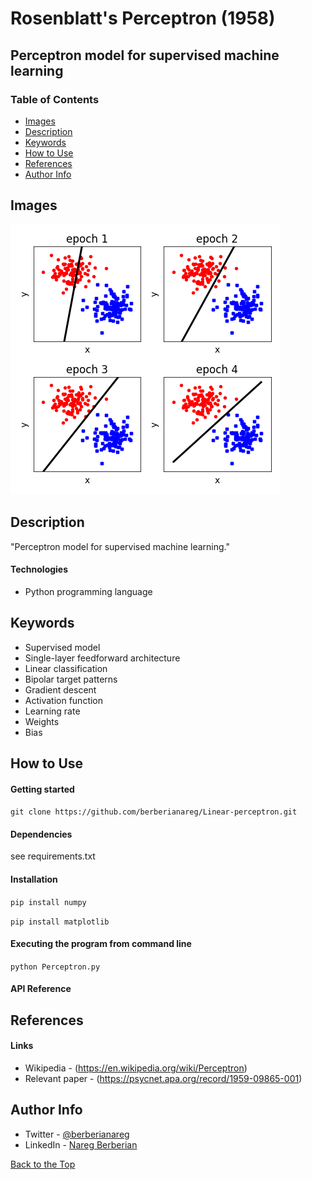 # Rosenblatt's Perceptron (1958)

## Perceptron model for supervised machine learning

### Table of Contents

- [Images](#images)
- [Description](#description)
- [Keywords](#keywords)
- [How to Use](#how-to-use)
- [References](#references)
- [Author Info](#author-info)

## Images

![](images/figure_1.png)

## Description

"Perceptron model for supervised machine learning."

#### Technologies

- Python programming language

## Keywords

 - Supervised model
 - Single-layer feedforward architecture
 - Linear classification
 - Bipolar target patterns
 - Gradient descent
 - Activation function
 - Learning rate
 - Weights
 - Bias

## How to Use

#### Getting started

`git clone https://github.com/berberianareg/Linear-perceptron.git`

#### Dependencies

see requirements.txt

#### Installation

`pip install numpy`

`pip install matplotlib`

#### Executing the program from command line

`python Perceptron.py`

#### API Reference

## References

#### Links

- Wikipedia - (https://en.wikipedia.org/wiki/Perceptron)
- Relevant paper - (https://psycnet.apa.org/record/1959-09865-001)

## Author Info

- Twitter - [@berberianareg](https://twitter.com/BerberianNareg)
- LinkedIn - [Nareg Berberian](https://www.linkedin.com/in/nareg-berberian-phd-ab6759b9/)

[Back to the Top](#rosenblatts-perceptron-1958)
